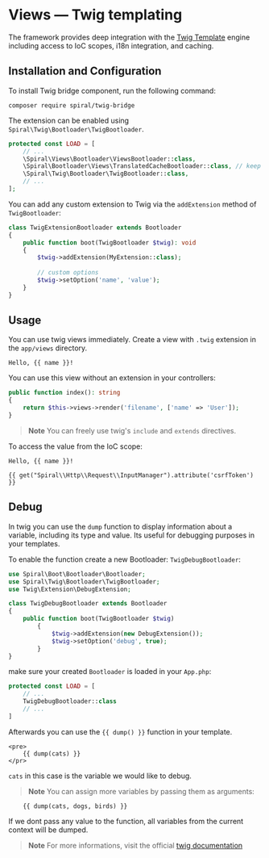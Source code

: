 # Views — Twig templating

The framework provides deep integration with the [Twig Template](https://twig.symfony.com/) engine including access to IoC
scopes, i18n integration, and caching.

## Installation and Configuration

To install Twig bridge component, run the following command:

```terminal
composer require spiral/twig-bridge
```

The extension can be enabled using `Spiral\Twig\Bootloader\TwigBootloader`.

```php app/src/Application/Kernel.php
protected const LOAD = [
    // ...
    \Spiral\Views\Bootloader\ViewsBootloader::class,
    \Spiral\Bootloader\Views\TranslatedCacheBootloader::class, // keep localized views in separate cache files
    \Spiral\Twig\Bootloader\TwigBootloader::class,
    // ...
];
```

You can add any custom extension to Twig via the `addExtension` method of `TwigBootloader`:

```php app/src/Application/Bootloader/TwigExtensionBootloader.php
class TwigExtensionBootloader extends Bootloader
{
    public function boot(TwigBootloader $twig): void
    {
        $twig->addExtension(MyExtension::class);
    
        // custom options
        $twig->setOption('name', 'value');
    }
}
```

## Usage

You can use twig views immediately. Create a view with `.twig` extension in the `app/views` directory.

```twig app/views/filename.twig
Hello, {{ name }}!
```

You can use this view without an extension in your controllers:

```php
public function index(): string
{
    return $this->views->render('filename', ['name' => 'User']);
}
```

> **Note**
> You can freely use twig's `include` and `extends` directives.

To access the value from the IoC scope:

```twig app/views/filename.twig
Hello, {{ name }}!

{{ get("Spiral\\Http\\Request\\InputManager").attribute('csrfToken') }}
```

## Debug

In twig you can use the `dump` function to display information about a variable, including its type and value. Its useful for debugging purposes in your templates.

To enable the function create a new Bootloader: `TwigDebugBootloader`:

```php
use Spiral\Boot\Bootloader\Bootloader;
use Spiral\Twig\Bootloader\TwigBootloader;
use Twig\Extension\DebugExtension;

class TwigDebugBootloader extends Bootloader
{
    public function boot(TwigBootloader $twig)
        {
            $twig->addExtension(new DebugExtension());
            $twig->setOption('debug', true);
        }
}
```

make sure your created `Bootloader` is loaded in your `App.php`:

```php
protected const LOAD = [
    // ...
    TwigDebugBootloader::class
    // ...
]
```

Afterwards you can use the `{{ dump() }}` function in your template.

```twig
<pre>
    {{ dump(cats) }}
</pr>
```
`cats` in this case is the variable we would like to debug.

> **Note**
> You can assign more variables by passing them as arguments:

```twig
    {{ dump(cats, dogs, birds) }}
```

If we dont pass any value to the function, all variables from the current context will be dumped.

> **Note**
> For more informations, visit the official [twig documentation](https://twig.symfony.com/doc/3.x/functions/dump.html)

